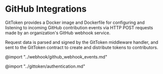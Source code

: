 # GitHub Integrations

GitToken provides a Docker image and Dockerfile for configuring and listening to incoming GitHub contribution events via HTTP POST requests made by an organization's GitHub webhook service.

Request data is parsed and signed by the GitToken middleware handler, and sent to the GitToken contract to create and distribute tokens to contributors.

@import "../webhook/github_webhook_events.md"

@import "../gittoken/authentication.md"
